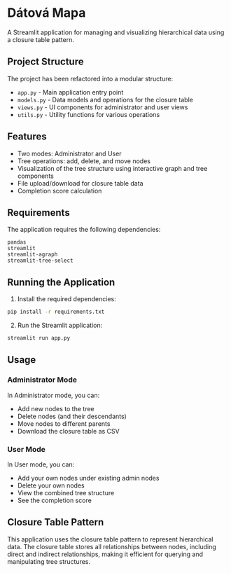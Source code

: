 # Dátová Mapa

A Streamlit application for managing and visualizing hierarchical data using a closure table pattern.

## Project Structure

The project has been refactored into a modular structure:

- `app.py` - Main application entry point
- `models.py` - Data models and operations for the closure table
- `views.py` - UI components for administrator and user views
- `utils.py` - Utility functions for various operations

## Features

- Two modes: Administrator and User
- Tree operations: add, delete, and move nodes
- Visualization of the tree structure using interactive graph and tree components
- File upload/download for closure table data
- Completion score calculation

## Requirements

The application requires the following dependencies:

```
pandas
streamlit
streamlit-agraph
streamlit-tree-select
```

## Running the Application

1. Install the required dependencies:

```bash
pip install -r requirements.txt
```

2. Run the Streamlit application:

```bash
streamlit run app.py
```

## Usage

### Administrator Mode

In Administrator mode, you can:
- Add new nodes to the tree
- Delete nodes (and their descendants)
- Move nodes to different parents
- Download the closure table as CSV

### User Mode

In User mode, you can:
- Add your own nodes under existing admin nodes
- Delete your own nodes
- View the combined tree structure
- See the completion score

## Closure Table Pattern

This application uses the closure table pattern to represent hierarchical data. The closure table stores all relationships between nodes, including direct and indirect relationships, making it efficient for querying and manipulating tree structures.
